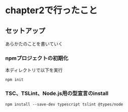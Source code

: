 # chapter2で行ったこと

## セットアップ
あらかたのことを書いていく
### npmプロジェクトの初期化
本ディレクトリで以下を実行
```
npm init
```

### TSC、TSLint、Node.js用の型宣言のinstall
```
npm install --save-dev typescript tslint @types/node
```


